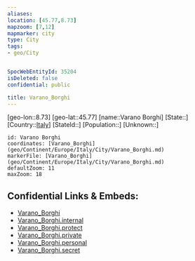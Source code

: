```yaml
---
aliases: 
location: [45.77,8.73]
mapzoom: [7,12] 
mapmarker: city 
type: City
tags:
- geo/City


SpocWebEntityId: 35204
isDeleted: false
confidential: public

title: Varano_Borghi
---
```

[geo-lon::8.73]
[geo-lat::45.77]
[name::Varano Borghi]
[State::]
[Country::[Italy](geo/Continent/Europe/Italy.md)]
[StateId::]
[Population::]
[Unknown::]


```leaflet
id: Varano Borghi
coordinates: [Varano_Borghi](geo/Continent/Europe/Italy/City/Varano_Borghi.md)
markerFile: [Varano_Borghi](geo/Continent/Europe/Italy/City/Varano_Borghi.md)
defaultZoom: 11 
maxZoom: 18
```


## Confidential Links & Embeds: 
- [Varano_Borghi](../../../../../../_public/geo/Continent/Europe/Italy/City/Varano_Borghi.md) 
- [Varano_Borghi.internal](../../../../../../_internal/geo/Continent/Europe/Italy/City/Varano_Borghi.internal.md) 
- [Varano_Borghi.protect](../../../../../../_protect/geo/Continent/Europe/Italy/City/Varano_Borghi.protect.md) 
- [Varano_Borghi.private](../../../../../../_private/geo/Continent/Europe/Italy/City/Varano_Borghi.private.md) 
- [Varano_Borghi.personal](../../../../../../_personal/geo/Continent/Europe/Italy/City/Varano_Borghi.personal.md) 
- [Varano_Borghi.secret](../../../../../../_secret/geo/Continent/Europe/Italy/City/Varano_Borghi.secret.md) 
